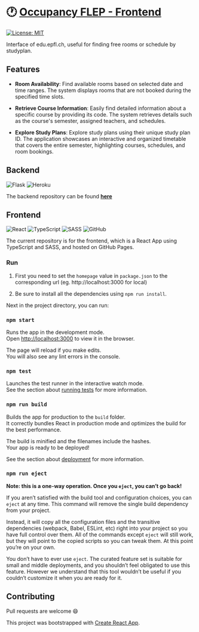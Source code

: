 # :clock1: [Occupancy FLEP - Frontend](https://occupancy.flep.ch/)

[![License: MIT](https://img.shields.io/badge/License-MIT-yellow.svg)](https://opensource.org/licenses/MIT)

Interface of edu.epfl.ch, useful for finding free rooms or schedule by studyplan.

## Features

- **Room Availability**: Find available rooms based on selected date and time ranges. The system displays rooms that are not booked during the specified time slots.
  
- **Retrieve Course Information**: Easily find detailed information about a specific course by providing its code. The system retrieves details such as the course's semester, assigned teachers, and schedules.

- **Explore Study Plans**: Explore study plans using their unique study plan ID. The application showcases an interactive and organized timetable that covers the entire semester, highlighting courses, schedules, and room bookings.

## Backend
![Flask](https://img.shields.io/badge/flask-%23000.svg?style=for-the-badge&logo=flask&logoColor=white) ![Heroku](https://img.shields.io/badge/heroku-%23430098.svg?style=for-the-badge&logo=heroku&logoColor=white)

The backend repository can be found **[here](https://github.com/antoninfaure/occupancy-epfl)**

## Frontend
![React](https://img.shields.io/badge/react-%2320232a.svg?style=for-the-badge&logo=react&logoColor=%2361DAFB) ![TypeScript](https://img.shields.io/badge/typescript-%23007ACC.svg?style=for-the-badge&logo=typescript&logoColor=white) ![SASS](https://img.shields.io/badge/SASS-hotpink.svg?style=for-the-badge&logo=SASS&logoColor=white) ![GitHub](https://img.shields.io/badge/GitHub-%23121011.svg?style=for-the-badge&logo=github&logoColor=white)

The current repository is for the frontend, which is a React App using TypeScript and SASS, and hosted on GitHub Pages.

### Run

1. First you need to set the `homepage` value in `package.json` to the corresponding url (eg. http://localhost:3000 for local)

2. Be sure to install all the dependencies using `npm run install`.

Next in the project directory, you can run:

### `npm start`

Runs the app in the development mode.\
Open [http://localhost:3000](http://localhost:3000) to view it in the browser.

The page will reload if you make edits.\
You will also see any lint errors in the console.

### `npm test`

Launches the test runner in the interactive watch mode.\
See the section about [running tests](https://facebook.github.io/create-react-app/docs/running-tests) for more information.

### `npm run build`

Builds the app for production to the `build` folder.\
It correctly bundles React in production mode and optimizes the build for the best performance.

The build is minified and the filenames include the hashes.\
Your app is ready to be deployed!

See the section about [deployment](https://facebook.github.io/create-react-app/docs/deployment) for more information.

### `npm run eject`

**Note: this is a one-way operation. Once you `eject`, you can’t go back!**

If you aren’t satisfied with the build tool and configuration choices, you can `eject` at any time. This command will remove the single build dependency from your project.

Instead, it will copy all the configuration files and the transitive dependencies (webpack, Babel, ESLint, etc) right into your project so you have full control over them. All of the commands except `eject` will still work, but they will point to the copied scripts so you can tweak them. At this point you’re on your own.

You don’t have to ever use `eject`. The curated feature set is suitable for small and middle deployments, and you shouldn’t feel obligated to use this feature. However we understand that this tool wouldn’t be useful if you couldn’t customize it when you are ready for it.

## Contributing

Pull requests are welcome :smile:

This project was bootstrapped with [Create React App](https://github.com/facebook/create-react-app).
